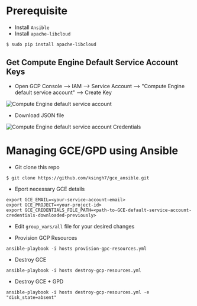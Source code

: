 # Prerequisite
- Install ``Ansible``
- Install ``apache-libcloud``

```
$ sudo pip install apache-libcloud
```
## Get Compute Engine Default Service Account Keys
- Open GCP Console --> IAM --> Service Account --> "Compute Engine default service account" --> Create Key

![Compute Engine default service account](http://i.imgur.com/wgaBmZW.png)

- Download JSON file

![Compute Engine default service account Credentials](http://i.imgur.com/ShLHvCM.png)

# Managing GCE/GPD using Ansible

- Git clone this repo
```
$ git clone https://github.com/ksingh7/gce_ansible.git
```
- Eport necessary GCE details 

```
export GCE_EMAIL=<your-service-account-email>
export GCE_PROJECT=<your-project-id>
export GCE_CREDENTIALS_FILE_PATH=<path-to-GCE-default-service-account-credentials-downloaded-previously>
```
- Edit ``group_vars/all`` file for your desired changes

- Provision GCP Resources

```
ansible-playbook -i hosts provision-gpc-resources.yml
```

- Destroy GCE

```
ansible-playbook -i hosts destroy-gcp-resources.yml
```

- Destroy GCE + GPD

```
ansible-playbook -i hosts destroy-gcp-resources.yml -e "disk_state=absent"
```
